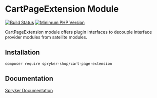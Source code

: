 # CartPageExtension Module
[![Build Status](https://travis-ci.org/spryker-shop/cart-page-extension.svg)](https://travis-ci.org/spryker-shop/cart-page-extension)
[![Minimum PHP Version](https://img.shields.io/badge/php-%3E%3D%207.3-8892BF.svg)](https://php.net/)

CartPageExtension module offers plugin interfaces to decouple interface provider modules from satellite modules.

## Installation

```
composer require spryker-shop/cart-page-extension
```

## Documentation

[Spryker Documentation](https://documentation.spryker.com/module_guide/overview.htm)
